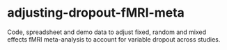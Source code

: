 # adjusting-dropout-fMRI-meta
Code, spreadsheet and demo data to adjust fixed, random and mixed effects fMRI meta-analysis to account for variable dropout across studies.
